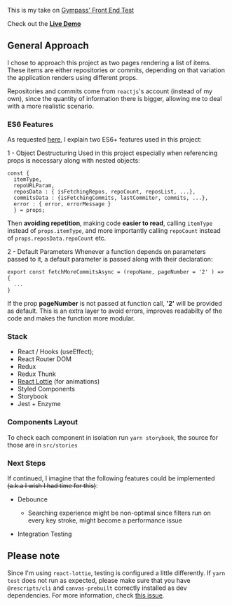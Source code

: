 This is my take on [Gympass' Front End Test](https://github.com/Gympass/front-end-coding-test) <br />

Check out the **[Live Demo](http://willianwelbert.github.io/gympass-front-end-test)**

## General Approach

  I chose to approach this project as two pages rendering a list of items. These items are either repositories or commits, depending on that variation the application renders using different props.

  Repositories and commits come from `reactjs`'s account (instead of my own), since the quantity of information there is bigger, allowing me to deal with a more realistic scenario.

### ES6 Features

  As requested [here](https://github.com/Gympass/front-end-coding-test#solution), I explain two ES6+ features used in this project:

  1 - Object Destructuring
  Used in this project especially when referencing props is necessary along with nested objects:

  ```
  const {
    itemType,
    repoURLParam,
    reposData : { isFetchingRepos, repoCount, reposList, ...},
    commitsData : {isFetchingCommits, lastCommiter, commits, ...},
    error : { error, errorMessage }
    } = props;
  ```
  Then **avoiding repetition**, making code **easier to read**, calling `itemType` instead of `props.itemType`, and more importantly calling `repoCount` instead of `props.reposData.repoCount` etc.

  
  2 - Default Parameters
  Whenever a function depends on parameters passed to it, a default parameter is passed along with their declaration:

  ```
  export const fetchMoreCommitsAsync = (repoName, pageNumber = '2' ) => {
    ...
  }
  ```
  If the prop **pageNumber** is not passed at function call, **'2'** will be provided as default. This is an extra layer to avoid errors, improves readabilty of the code and makes the function more modular.


### Stack

* React / Hooks (useEffect);
* React Router DOM
* Redux
* Redux Thunk
* [React Lottie](https://github.com/chenqingspring/react-lottie) (for animations)
* Styled Components
* Storybook
* Jest + Enzyme

### Components Layout

To check each component in isolation run `yarn storybook`, the source for those are in `src/stories`

### Next Steps

If continued, I imagine that the following features could be implemented ~~(a.k.a I wish I had time for this)~~:

* Debounce
  - Searching experience might be non-optimal since filters run on every key stroke, might become a performance issue

* Integration Testing

## Please note

Since I'm using `react-lottie`, testing is configured a little differently. If `yarn test` does not run as expected, please make sure that you have `@rescripts/cli` and `canvas-prebuilt` correctly installed as dev dependencies. For more information, check [this issue](https://github.com/pixijs/pixi.js/issues/4769).
